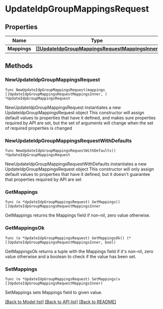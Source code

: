 # UpdateIdpGroupMappingsRequest

## Properties

Name | Type | Description | Notes
------------ | ------------- | ------------- | -------------
**Mappings** | [**[]UpdateIdpGroupMappingsRequestMappingsInner**](UpdateIdpGroupMappingsRequestMappingsInner.md) |  | 

## Methods

### NewUpdateIdpGroupMappingsRequest

`func NewUpdateIdpGroupMappingsRequest(mappings []UpdateIdpGroupMappingsRequestMappingsInner, ) *UpdateIdpGroupMappingsRequest`

NewUpdateIdpGroupMappingsRequest instantiates a new UpdateIdpGroupMappingsRequest object
This constructor will assign default values to properties that have it defined,
and makes sure properties required by API are set, but the set of arguments
will change when the set of required properties is changed

### NewUpdateIdpGroupMappingsRequestWithDefaults

`func NewUpdateIdpGroupMappingsRequestWithDefaults() *UpdateIdpGroupMappingsRequest`

NewUpdateIdpGroupMappingsRequestWithDefaults instantiates a new UpdateIdpGroupMappingsRequest object
This constructor will only assign default values to properties that have it defined,
but it doesn't guarantee that properties required by API are set

### GetMappings

`func (o *UpdateIdpGroupMappingsRequest) GetMappings() []UpdateIdpGroupMappingsRequestMappingsInner`

GetMappings returns the Mappings field if non-nil, zero value otherwise.

### GetMappingsOk

`func (o *UpdateIdpGroupMappingsRequest) GetMappingsOk() (*[]UpdateIdpGroupMappingsRequestMappingsInner, bool)`

GetMappingsOk returns a tuple with the Mappings field if it's non-nil, zero value otherwise
and a boolean to check if the value has been set.

### SetMappings

`func (o *UpdateIdpGroupMappingsRequest) SetMappings(v []UpdateIdpGroupMappingsRequestMappingsInner)`

SetMappings sets Mappings field to given value.



[[Back to Model list]](../README.md#documentation-for-models) [[Back to API list]](../README.md#documentation-for-api-endpoints) [[Back to README]](../README.md)


